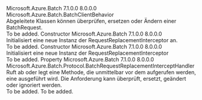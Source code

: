 <Type Name="RequestReplacementInterceptor" FullName="Microsoft.Azure.Batch.Protocol.RequestReplacementInterceptor">
  <TypeSignature Language="C#" Value="public class RequestReplacementInterceptor : Microsoft.Azure.Batch.BatchClientBehavior" />
  <TypeSignature Language="ILAsm" Value=".class public auto ansi beforefieldinit RequestReplacementInterceptor extends Microsoft.Azure.Batch.BatchClientBehavior" />
  <TypeSignature Language="DocId" Value="T:Microsoft.Azure.Batch.Protocol.RequestReplacementInterceptor" />
  <TypeSignature Language="VB.NET" Value="Public Class RequestReplacementInterceptor&#xA;Inherits BatchClientBehavior" />
  <TypeSignature Language="F#" Value="type RequestReplacementInterceptor = class&#xA;    inherit BatchClientBehavior" />
  <AssemblyInfo>
    <AssemblyName>Microsoft.Azure.Batch</AssemblyName>
    <AssemblyVersion>7.1.0.0</AssemblyVersion>
    <AssemblyVersion>8.0.0.0</AssemblyVersion>
  </AssemblyInfo>
  <Base>
    <BaseTypeName>Microsoft.Azure.Batch.BatchClientBehavior</BaseTypeName>
  </Base>
  <Interfaces />
  <Docs>
    <summary>
            Abgeleitete Klassen können überprüfen, ersetzen oder Ändern einer BatchRequest.
            </summary>
    <remarks>To be added.</remarks>
  </Docs>
  <Members>
    <Member MemberName=".ctor">
      <MemberSignature Language="C#" Value="public RequestReplacementInterceptor ();" />
      <MemberSignature Language="ILAsm" Value=".method public hidebysig specialname rtspecialname instance void .ctor() cil managed" />
      <MemberSignature Language="DocId" Value="M:Microsoft.Azure.Batch.Protocol.RequestReplacementInterceptor.#ctor" />
      <MemberSignature Language="VB.NET" Value="Public Sub New ()" />
      <MemberType>Constructor</MemberType>
      <AssemblyInfo>
        <AssemblyName>Microsoft.Azure.Batch</AssemblyName>
        <AssemblyVersion>7.1.0.0</AssemblyVersion>
        <AssemblyVersion>8.0.0.0</AssemblyVersion>
      </AssemblyInfo>
      <Parameters />
      <Docs>
        <summary>
            Initialisiert eine neue Instanz der RequestReplacementInterceptor an.
            </summary>
        <remarks>To be added.</remarks>
      </Docs>
    </Member>
    <Member MemberName=".ctor">
      <MemberSignature Language="C#" Value="public RequestReplacementInterceptor (Microsoft.Azure.Batch.Protocol.BatchRequestReplacementInterceptHandler replacementInterceptor);" />
      <MemberSignature Language="ILAsm" Value=".method public hidebysig specialname rtspecialname instance void .ctor(class Microsoft.Azure.Batch.Protocol.BatchRequestReplacementInterceptHandler replacementInterceptor) cil managed" />
      <MemberSignature Language="DocId" Value="M:Microsoft.Azure.Batch.Protocol.RequestReplacementInterceptor.#ctor(Microsoft.Azure.Batch.Protocol.BatchRequestReplacementInterceptHandler)" />
      <MemberSignature Language="VB.NET" Value="Public Sub New (replacementInterceptor As BatchRequestReplacementInterceptHandler)" />
      <MemberSignature Language="F#" Value="new Microsoft.Azure.Batch.Protocol.RequestReplacementInterceptor : Microsoft.Azure.Batch.Protocol.BatchRequestReplacementInterceptHandler -&gt; Microsoft.Azure.Batch.Protocol.RequestReplacementInterceptor" Usage="new Microsoft.Azure.Batch.Protocol.RequestReplacementInterceptor replacementInterceptor" />
      <MemberType>Constructor</MemberType>
      <AssemblyInfo>
        <AssemblyName>Microsoft.Azure.Batch</AssemblyName>
        <AssemblyVersion>7.1.0.0</AssemblyVersion>
        <AssemblyVersion>8.0.0.0</AssemblyVersion>
      </AssemblyInfo>
      <Parameters>
        <Parameter Name="replacementInterceptor" Type="Microsoft.Azure.Batch.Protocol.BatchRequestReplacementInterceptHandler" />
      </Parameters>
      <Docs>
        <param name="replacementInterceptor"></param>
        <summary>
            Initialisiert eine neue Instanz der RequestReplacementInterceptor
            </summary>
        <remarks>To be added.</remarks>
      </Docs>
    </Member>
    <Member MemberName="ReplacementInterceptHandler">
      <MemberSignature Language="C#" Value="public Microsoft.Azure.Batch.Protocol.BatchRequestReplacementInterceptHandler ReplacementInterceptHandler { get; set; }" />
      <MemberSignature Language="ILAsm" Value=".property instance class Microsoft.Azure.Batch.Protocol.BatchRequestReplacementInterceptHandler ReplacementInterceptHandler" />
      <MemberSignature Language="DocId" Value="P:Microsoft.Azure.Batch.Protocol.RequestReplacementInterceptor.ReplacementInterceptHandler" />
      <MemberSignature Language="VB.NET" Value="Public Property ReplacementInterceptHandler As BatchRequestReplacementInterceptHandler" />
      <MemberSignature Language="F#" Value="member this.ReplacementInterceptHandler : Microsoft.Azure.Batch.Protocol.BatchRequestReplacementInterceptHandler with get, set" Usage="Microsoft.Azure.Batch.Protocol.RequestReplacementInterceptor.ReplacementInterceptHandler" />
      <MemberType>Property</MemberType>
      <AssemblyInfo>
        <AssemblyName>Microsoft.Azure.Batch</AssemblyName>
        <AssemblyVersion>7.1.0.0</AssemblyVersion>
        <AssemblyVersion>8.0.0.0</AssemblyVersion>
      </AssemblyInfo>
      <ReturnValue>
        <ReturnType>Microsoft.Azure.Batch.Protocol.BatchRequestReplacementInterceptHandler</ReturnType>
      </ReturnValue>
      <Docs>
        <summary>
            Ruft ab oder legt eine Methode, die unmittelbar vor dem aufgerufen werden, eine <see cref="T:Microsoft.Azure.Batch.Protocol.IBatchRequest" /> ausgeführt wird.
            Die Anforderung kann überprüft, ersetzt, geändert oder ignoriert werden.
            </summary>
        <value>To be added.</value>
        <remarks>To be added.</remarks>
      </Docs>
    </Member>
  </Members>
</Type>